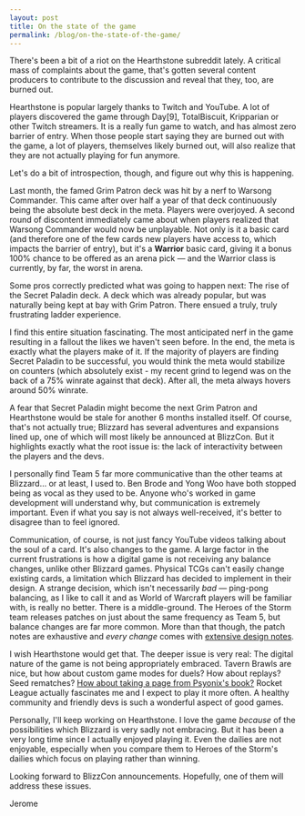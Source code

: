 ```yaml
---
layout: post
title: On the state of the game
permalink: /blog/on-the-state-of-the-game/
---
```


There's been a bit of a riot on the Hearthstone subreddit lately. A critical
mass of complaints about the game, that's gotten several content producers
to contribute to the discussion and reveal that they, too, are burned out.

Hearthstone is popular largely thanks to Twitch and YouTube. A lot of players
discovered the game through Day[9], TotalBiscuit, Kripparian or other Twitch
streamers. It is a really fun game to watch, and has almost zero barrier of
entry. When those people start saying they are burned out with the game, a
lot of players, themselves likely burned out, will also realize that they are
not actually playing for fun anymore.

Let's do a bit of introspection, though, and figure out why this is happening.

Last month, the famed Grim Patron deck was hit by a nerf to Warsong Commander.
This came after over half a year of that deck continuously being the absolute
best deck in the meta. Players were overjoyed.
A second round of discontent immediately came about when players realized that
Warsong Commander would now be unplayable. Not only is it a basic card (and
therefore one of the few cards new players have access to, which impacts the
barrier of entry), but it's a **Warrior** basic card, giving it a bonus 100%
chance to be offered as an arena pick — and the Warrior class is currently, by
far, the worst in arena.

Some pros correctly predicted what was going to happen next: The rise of the
Secret Paladin deck. A deck which was already popular, but was naturally being
kept at bay with Grim Patron. There ensued a truly, truly frustrating ladder
experience.

I find this entire situation fascinating. The most anticipated nerf in the game
resulting in a fallout the likes we haven't seen before. In the end, the meta
is exactly what the players make of it. If the majority of players are finding
Secret Paladin to be successful, you would think the meta would stabilize on
counters (which absolutely exist - my recent grind to legend was on the back of
a 75% winrate against that deck). After all, the meta always hovers around 50%
winrate.

A fear that Secret Paladin might become the next Grim Patron and Hearthstone
would be stale for another 6 months installed itself. Of course, that's not
actually true; Blizzard has several adventures and expansions lined up, one of
which will most likely be announced at BlizzCon. But it highlights exactly what
the root issue is: the lack of interactivity between the players and the devs.

I personally find Team 5 far more communicative than the other teams at
Blizzard… or at least, I used to. Ben Brode and Yong Woo have both stopped
being as vocal as they used to be. Anyone who's worked in game development will
understand why, but communication is extremely important. Even if what you say
is not always well-received, it's better to disagree than to feel ignored.

Communication, of course, is not just fancy YouTube videos talking about the
soul of a card. It's also changes to the game. A large factor in the current
frustrations is how a digital game is not receiving any balance changes, unlike
other Blizzard games. Physical TCGs can't easily change existing cards, a
limitation which Blizzard has decided to implement in their design. A strange
decision, which isn't necessarily *bad* — ping-pong balancing, as I like to
call it and as World of Warcraft players will be familiar with, is really no
better.
There is a middle-ground. The Heroes of the Storm team releases patches on just
about the same frequency as Team 5, but balance changes are far more common.
More than that though, the patch notes are exhaustive and *every change* comes
with [extensive design notes](http://us.battle.net/heroes/en/blog/19893628).

I wish Hearthstone would get that. The deeper issue is very real: The digital
nature of the game is not being appropriately embraced. Tavern Brawls are nice,
but how about custom game modes for duels? How about replays? Seed rematches?
[How about taking a page from Psyonix's book?](http://blog.us.playstation.com/2015/10/28/mix-match-and-mutate-in-rocket-league-this-november/)
Rocket League actually fascinates me and I expect to play it more often. A
healthy community and friendly devs is such a wonderful aspect of good games.

Personally, I'll keep working on Hearthstone. I love the game *because* of the
possibilities which Blizzard is very sadly not embracing. But it has been a
very long time since I actually enjoyed playing it. Even the dailies are not
enjoyable, especially when you compare them to Heroes of the Storm's dailies
which focus on playing rather than winning.

Looking forward to BlizzCon announcements. Hopefully, one of them will address
these issues.

Jerome
